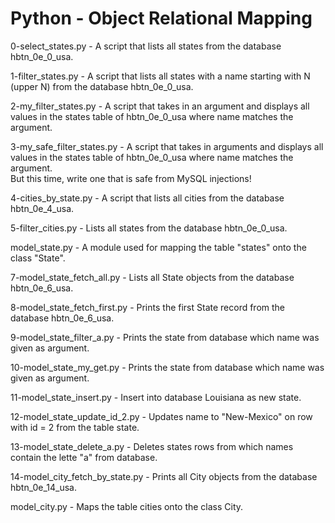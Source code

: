 # Python - Object Relational Mapping

0-select_states.py - A script that lists all states from the database hbtn_0e_0_usa.

1-filter_states.py - A script that lists all states with a name starting with N (upper N) from the database hbtn_0e_0_usa.

2-my_filter_states.py - A script that takes in an argument and displays all values in the states table of hbtn_0e_0_usa where name matches the argument.

3-my_safe_filter_states.py - A script that takes in arguments and displays all values in the states table of hbtn_0e_0_usa where name matches the argument. </br>
But this time, write one that is safe from MySQL injections!

4-cities_by_state.py - A script that lists all cities from the database hbtn_0e_4_usa.

5-filter_cities.py - Lists all states from the database hbtn_0e_0_usa.

model_state.py - A module used for mapping the table "states" onto the class "State".

7-model_state_fetch_all.py - Lists all State objects from the database hbtn_0e_6_usa.

8-model_state_fetch_first.py - Prints the first State record from the database hbtn_0e_6_usa.

9-model_state_filter_a.py - Prints the state from database which name was given as argument.

10-model_state_my_get.py - Prints the state from database which name was given as argument.

11-model_state_insert.py - Insert into database Louisiana as new state.

12-model_state_update_id_2.py - Updates name to "New-Mexico" on row with id = 2 from the table state.

13-model_state_delete_a.py - Deletes states rows from which names contain the lette "a" from database.

14-model_city_fetch_by_state.py - Prints all City objects from the database hbtn_0e_14_usa.

model_city.py -  Maps the table cities onto the class City.
